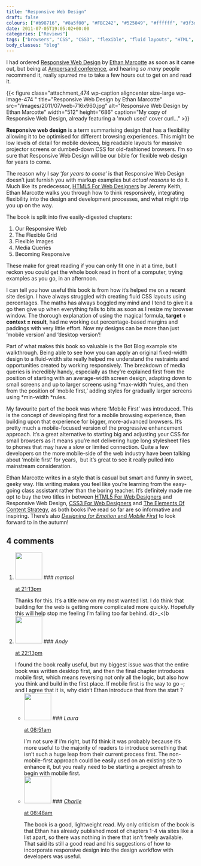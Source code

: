 ```yaml
---
title: "Responsive Web Design"
draft: false
colours: ["#b98716", "#8a5f00", "#FBC242", "#525049", "#ffffff", "#3f3d39", "#f9ae06"]
date: 2011-07-05T19:05:02+00:00
categories: ["Reviews"]
tags: ["browsers", "CSS", "CSS3", "flexible", "fluid layouts", "HTML", "mobile", "mobile first", "process", "progressive enhancement", "responsive web design"]
body_classes: "blog"
---
```


I had ordered [Responsive Web Design](http://www.abookapart.com/products/responsive-web-design "Responsive Web Design on the A Book Apart store") by [Ethan Marcotte](http://ethanmarcotte.com/) as soon as it came out, but being at [Ampersand conference](/digest-from-ampersand-conf/ "Notes from Ampersand conference — My Digest"), and hearing *so many* people recommend it, really spurred me to take a few hours out to get on and read it.

{{< figure class="attachment_474 wp-caption aligncenter size-large wp-image-474 " title="Responsive Web Design by Ethan Marcotte" src="/images/2011/07/web-716x960.jpg" alt="Responsive Web Design by Ethan Marcotte" width="512" height="686" caption="My copy of Responsive Web Design, already featuring a &#39;much used&#39; cover curl..." >}}

**Responsive web design** is a term summarising design that has a flexibility allowing it to be optimised for different browsing experiences. This might be low levels of detail for mobile devices, big readable layouts for massive projector screens or dumbed-down CSS for old-fashioned browsers. I’m so sure that Responsive Web Design will be our bible for flexible web design for years to come.

The reason why I say ‘*for years to come*‘ is that Responsive Web Design doesn’t just furnish you with markup examples but *actual reasons* to do it. Much like its predecessor, [HTML5 For Web Designers](/html5-for-web-designers/ "HTML5 For Web Designers") by Jeremy Keith, Ethan Marcotte walks you through how to think responsively, integrating flexibility into the design and development processes, and what might trip you up on the way.

The book is split into five easily-digested chapters:

1. Our Responsive Web
2. The Flexible Grid
3. Flexible Images
4. Media Queries
5. Becoming Responsive

These make for great reading if you can only fit one in at a time, but I reckon you could get the whole book read in front of a computer, trying examples as you go, in an afternoon.

I can tell you how useful this book is from how it’s helped me on a recent site design. I have always struggled with creating fluid CSS layouts using percentages. The maths has always boggled my mind and I tend to give it a go then give up when everything falls to bits as soon as I resize my browser window. The thorough explanation of using the magical formula, **target ÷ context = result**, had me working out percentage-based margins and paddings with very little effort. Now my designs can be more than just ‘mobile version’ and ‘desktop version’!

Part of what makes this book so valuable is the Bot Blog example site walkthrough. Being able to see how you can apply an original fixed-width design to a fluid-width site really helped me understand the restraints and opportunities created by working responsively. The breakdown of media queries is incredibly handy, especially as they’re explained first from the position of starting with an average-width screen design, adapting down to small screens and up to larger screens using *max-width *rules, and then from the position of ‘mobile first,’ adding styles for gradually larger screens using *min-width *rules.

My favourite part of the book was where ‘Mobile First’ was introduced. This is the concept of developing first for a mobile browsing experience, then building upon that experience for bigger, more-advanced browsers. It’s pretty much a mobile-focused version of the progressive enhancement approach. It’s a great alternative to starting big and adjusting your CSS for small browsers as it means you’re not delivering huge long stylesheet files to phones that may have a slow or limited connection. Quite a few developers on the more mobile-side of the web industry have been talking about ‘mobile first’ for years,  but it’s great to see it really pulled into mainstream consideration.

Ethan Marcotte writes in a style that is casual but smart and funny in sweet, geeky way. His writing makes you feel like you’re learning from the easy-going class assistant rather than the boring teacher. It’s definitely made me opt to buy the two titles in between [HTML5 For Web Designers](http://www.abookapart.com/products/html5-for-web-designers "HTML5 For Web Designs on the A Book Apart store") and Responsive Web Design, [CSS3 For Web Designers](http://www.abookapart.com/products/css3-for-web-designers "CSS3 For Web Designers on the A Book Apart store") and [The Elements Of Content Strategy](http://www.abookapart.com/products/the-elements-of-content-strategy "The Elements Of Content Strategy on the A Book Apart store"), as both books I’ve read so far are so informative and inspiring. There’s also [*Designing for Emotion* and *Mobile First*](http://www.abookapart.com/products "A Book Apart products") to look forward to in the autumn!

## 4 comments

<ol class="commentlist">
	<li class="comment even thread-even depth-1" id="li-comment-245">
			<div class="comment-author vcard">
			<img alt='' src='https://secure.gravatar.com/avatar/0450bc4a3c421ec91ab88c3143b11fb0?s=72&amp;d=mm&amp;r=g' srcset='https://secure.gravatar.com/avatar/0450bc4a3c421ec91ab88c3143b11fb0?s=144&amp;d=mm&amp;r=g 2x' class='avatar avatar-72 photo' height='72' width='72' />
### <cite class="fn">martcol</cite>
		</div>
		<aside class="comment-meta commentmetadata"><p><a href="#comment-245"><time datetime="2011-07-05T21:13:05+00:00" pubdate class="published">
		 at <span class="hours">21:13pm</span></time></a></p>
	</aside>
	<div class="comment-entry">
		Thanks for this. It’s a title now on my most wanted list.  I do think that building for the web is getting more complicated more quickly.  Hopefully this will help stop me feeling I’m falling too far behind. d(&gt;_&lt;)b
	</div>
</li>
	<li class="comment odd alt thread-odd thread-alt depth-1" id="li-comment-246">
			<div class="comment-author vcard">
			<img alt='' src='https://secure.gravatar.com/avatar/abe30c369e73e2f00332289c7ab200ca?s=72&amp;d=mm&amp;r=g' srcset='https://secure.gravatar.com/avatar/abe30c369e73e2f00332289c7ab200ca?s=144&amp;d=mm&amp;r=g 2x' class='avatar avatar-72 photo' height='72' width='72' />
### <cite class="fn">Andy</cite>
		</div>
		<aside class="comment-meta commentmetadata"><p><a href="#comment-246"><time datetime="2011-07-05T22:13:29+00:00" pubdate class="published">
		 at <span class="hours">22:13pm</span></time></a></p>
	</aside>
	<div class="comment-entry">
		I found the book really useful, but my biggest issue was that the entire book was written desktop first, and then the final chapter introduces mobile first, which means reversing not only all the logic, but also how you think and build in the first place. If mobile first is the way to go –; and I agree that it is, why didn’t Ethan introduce that from the start ?
	</div>
	<ul class="children">
		<li class="comment byuser comment-author-laura bypostauthor even depth-2" id="li-comment-248">
			<div class="comment-author vcard">
			<img alt='' src='https://secure.gravatar.com/avatar/55bb2acf65203dbb95c35a83e62e9ae6?s=72&amp;d=mm&amp;r=g' srcset='https://secure.gravatar.com/avatar/55bb2acf65203dbb95c35a83e62e9ae6?s=144&amp;d=mm&amp;r=g 2x' class='avatar avatar-72 photo' height='72' width='72' />
### <cite class="fn">Laura</cite>
		</div>
		<aside class="comment-meta commentmetadata"><p><a href="#comment-248"><time datetime="2011-07-06T08:51:20+00:00" pubdate class="published">
		 at <span class="hours">08:51am</span></time></a></p>
	</aside>
	<div class="comment-entry">
		I’m not sure if I’m right, but I’d think it was probably because it’s more useful to the majority of readers to introduce something that isn’t such a huge leap from their current process first. The non-mobile-first approach could be easily used on an existing site to enhance it, but you really need to be starting a project afresh to begin with mobile first.
		</div>
	</li>
	<li class="comment odd alt thread-even depth-1" id="li-comment-247">
			<div class="comment-author vcard">
			<img alt='' src='https://secure.gravatar.com/avatar/890bcc35f260605bc6e3c5f4ca721c04?s=72&amp;d=mm&amp;r=g' srcset='https://secure.gravatar.com/avatar/890bcc35f260605bc6e3c5f4ca721c04?s=144&amp;d=mm&amp;r=g 2x' class='avatar avatar-72 photo' height='72' width='72' />
### <cite class="fn"><a href='http://clawg.co.uk' rel='external nofollow' class='url'>Charlie</a></cite>
		</div>
		<aside class="comment-meta commentmetadata"><p><a href="#comment-247"><time datetime="2011-07-06T08:48:55+00:00" pubdate class="published">
		 at <span class="hours">08:48am</span></time></a></p>
	</aside>
	<div class="comment-entry">
		The book is a good, lightweight read.   My only criticism of the book is that Ethan has already published most of chapters 1-4 via sites like a list apart, so there was nothing in there that isn’t freely available.  That said its still a good read and his suggestions of how to incorporate responsive design into the design workflow with developers was useful.
	</div>
</li>
</ol>
